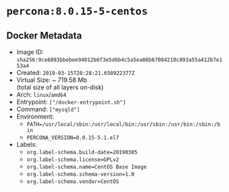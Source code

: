 # `percona:8.0.15-5-centos`

## Docker Metadata

- Image ID: `sha256:9ce6803bbebee94012b6f3e5d6b4c5a5ea06b67084210c893a55a412b7e153a4`
- Created: `2019-03-15T20:28:21.658922377Z`
- Virtual Size: ~ 719.58 Mb  
  (total size of all layers on-disk)
- Arch: `linux`/`amd64`
- Entrypoint: `["/docker-entrypoint.sh"]`
- Command: `["mysqld"]`
- Environment:
  - `PATH=/usr/local/sbin:/usr/local/bin:/usr/sbin:/usr/bin:/sbin:/bin`
  - `PERCONA_VERSION=8.0.15-5.1.el7`
- Labels:
  - `org.label-schema.build-date=20190305`
  - `org.label-schema.license=GPLv2`
  - `org.label-schema.name=CentOS Base Image`
  - `org.label-schema.schema-version=1.0`
  - `org.label-schema.vendor=CentOS`
